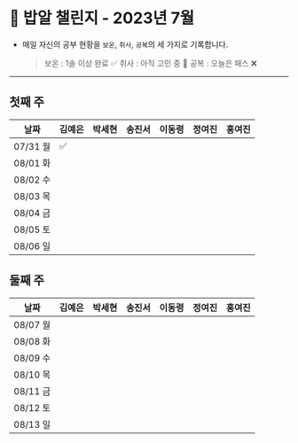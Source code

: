 # 🍚 밥알 챌린지 - 2023년 7월
- 매일 자신의 공부 현황을 `보온`, `취사`, `공복`의 세 가지로 기록합니다.
    
    > 보온 : 1솔 이상 완료 ✅
    취사 : 아직 고민 중 🤔
    공복 : 오늘은 패스 ❌
---

## 첫째 주

**날짜**|김예은|박세현|송진서|이동령|정여진|홍여진
---|---|---|---|---|---|---
07/31 월|✅ | | | | | |
08/01 화| | | | | | |
08/02 수| | | | | | |
08/03 목| | | | | | |
08/04 금| | | | | | |
08/05 토| | | | | | |
08/06 일| | | | | | |


## 둘째 주

**날짜**|김예은|박세현|송진서|이동령|정여진|홍여진
---|---|---|---|---|---|---
08/07 월| | | | | | |
08/08 화| | | | | | |
08/09 수| | | | | | |
08/10 목| | | | | | |
08/11 금| | | | | | |
08/12 토| | | | | | |
08/13 일| | | | | | |
